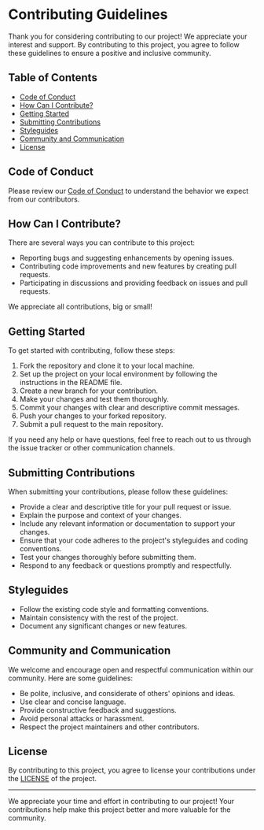 # Contributing Guidelines

Thank you for considering contributing to our project! We appreciate your interest and support. By contributing to this project, you agree to follow these guidelines to ensure a positive and inclusive community.

## Table of Contents

- [Code of Conduct](#code-of-conduct)
- [How Can I Contribute?](#how-can-i-contribute)
- [Getting Started](#getting-started)
- [Submitting Contributions](#submitting-contributions)
- [Styleguides](#styleguides)
- [Community and Communication](#community-and-communication)
- [License](#license)

## Code of Conduct

Please review our [Code of Conduct](CODE_OF_CONDUCT.md) to understand the behavior we expect from our contributors.

## How Can I Contribute?

There are several ways you can contribute to this project:

- Reporting bugs and suggesting enhancements by opening issues.
- Contributing code improvements and new features by creating pull requests.
- Participating in discussions and providing feedback on issues and pull requests.

We appreciate all contributions, big or small!

## Getting Started

To get started with contributing, follow these steps:

1. Fork the repository and clone it to your local machine.
2. Set up the project on your local environment by following the instructions in the README file.
3. Create a new branch for your contribution.
4. Make your changes and test them thoroughly.
5. Commit your changes with clear and descriptive commit messages.
6. Push your changes to your forked repository.
7. Submit a pull request to the main repository.

If you need any help or have questions, feel free to reach out to us through the issue tracker or other communication channels.

## Submitting Contributions

When submitting your contributions, please follow these guidelines:

- Provide a clear and descriptive title for your pull request or issue.
- Explain the purpose and context of your changes.
- Include any relevant information or documentation to support your changes.
- Ensure that your code adheres to the project's styleguides and coding conventions.
- Test your changes thoroughly before submitting them.
- Respond to any feedback or questions promptly and respectfully.

## Styleguides

- Follow the existing code style and formatting conventions.
- Maintain consistency with the rest of the project.
- Document any significant changes or new features.

## Community and Communication

We welcome and encourage open and respectful communication within our community. Here are some guidelines:

- Be polite, inclusive, and considerate of others' opinions and ideas.
- Use clear and concise language.
- Provide constructive feedback and suggestions.
- Avoid personal attacks or harassment.
- Respect the project maintainers and other contributors.

## License

By contributing to this project, you agree to license your contributions under the [LICENSE](LICENSE) of the project.

---

We appreciate your time and effort in contributing to our project! Your contributions help make this project better and more valuable for the community.